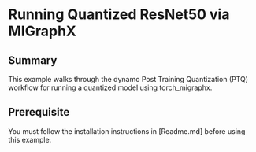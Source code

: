 

Running Quantized ResNet50 via MIGraphX
=========================================

Summary
---------
This example walks through the dynamo Post Training Quantization (PTQ) workflow for running a quantized model using torch_migraphx.

Prerequisite
-------------
You must follow the installation instructions in [Readme.md] before using this example.




